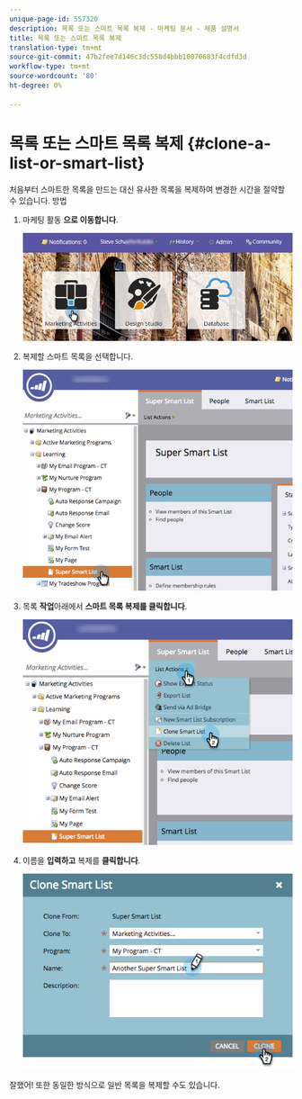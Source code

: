```yaml
---
unique-page-id: 557320
description: 목록 또는 스마트 목록 복제 - 마케팅 문서 - 제품 설명서
title: 목록 또는 스마트 목록 복제
translation-type: tm+mt
source-git-commit: 47b2fee7d146c3dc558d4bbb10070683f4cdfd3d
workflow-type: tm+mt
source-wordcount: '80'
ht-degree: 0%

---
```



# 목록 또는 스마트 목록 복제 {#clone-a-list-or-smart-list}

처음부터 스마트한 목록을 만드는 대신 유사한 목록을 복제하여 변경한 시간을 절약할 수 있습니다. 방법

1. 마케팅 활동 **으로 이동합니다**.

   ![](assets/login-marketing-activities.png)

1. 복제할 스마트 목록을 선택합니다.

   ![](assets/smartlist-find.png)

1. 목록 **작업**&#x200B;아래에서 **스마트 목록 복제를 클릭합니다**.

   ![](assets/clonesmartlist-hands.png)

1. 이름을 **입력하고** 복제를 **클릭합니다**.

   ![](assets/supersmartlist-clonewindow.png)

잘했어! 또한 동일한 방식으로 일반 목록을 복제할 수도 있습니다.
